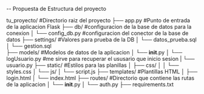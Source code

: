 --  Propuesta de Estructura del proyecto

tu_proyecto/              #Directorio raiz del proyecto
├── app.py                #Punto de entrada de la aplicacion Flask
├── db/                   #configuracion de la base de datos para la conexion
│   └── config_db.py      #configuracion del conector de la base de datos
├── settings/             #Valores para prueba de la DB
│   └── datos_prueba.sql
│   └── gestion.sql  
├── models/               #Modelos de datos de la aplicacion
│   └── __init__.py
│   └── logUsuario.py     #me sirve para recuperar el ususario que inicio sesion
|   └── usuario.py
├── static/               #Estilos para las planillas
│   ├── css/
│   │   └── styles.css
│   └── js/
│       └── script.js
├── templates/            #Plantillas HTML
│   ├── login.html
│   └── index.html
├── routes/               #Directorio que contiene las rutas de la aplicacion
│   └── __init__.py
│   └── auth.py 
├── requirements.txt              